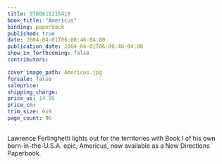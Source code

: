 ```yaml
---
title: 9780811216418
book_title: "Americus"
binding: paperback
published: true
date: 2004-04-01T06:00:46-04:00
publication_date: 2004-04-01T06:00:46-04:00
show_in_forthcoming: false
contributors:

cover_image_path: Americus.jpg
forsale: false
saleprice:
shipping_charge:
price_us: 14.95
price_cn:
trim_size: 6x9
page_count: 96
---
```

Lawrence Ferlinghetti lights out for the territories with Book I of his own born-in-the-U.S.A. epic, Americus, now available as a New Directions Paperbook.

